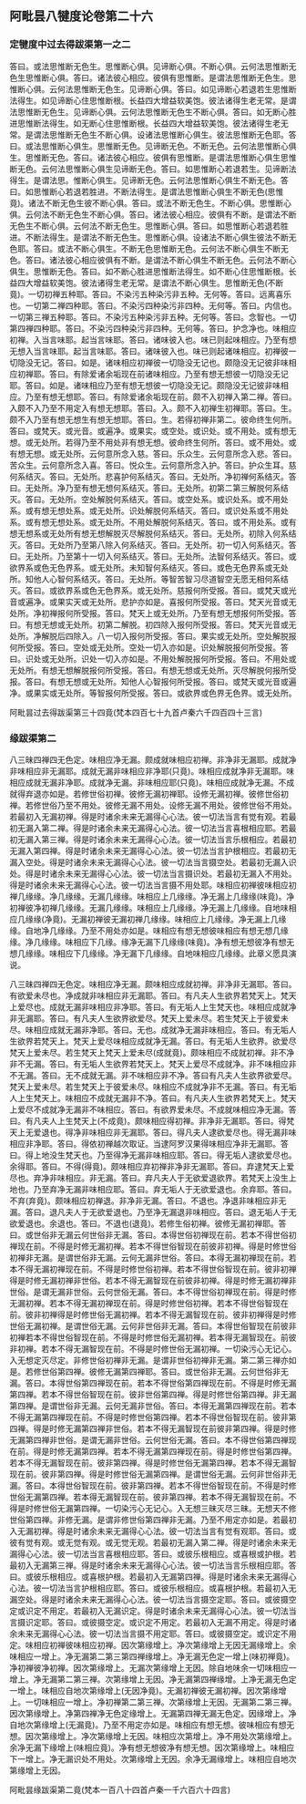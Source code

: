 ## 阿毗昙八犍度论卷第二十六

### 定犍度中过去得跋渠第一之二

答曰。或法思惟断无色生。思惟断心俱。见谛断心俱。不断心俱。云何法思惟断无色生思惟断心俱。答曰。诸法彼心相应。彼俱有思惟断。是谓法思惟断无色生。思惟断心俱。云何法思惟断无色生。见谛断心俱。答曰。如见谛断心若退若生思惟断法得生。如见谛断心住思惟断根。长益四大增益软美饱。彼法诸得生老无常。是谓法思惟断无色生。见谛断心俱。云何法思惟断无色生不断心俱。答曰。如无断心胜进思惟断法得生。如无断心住思惟断根。长益四大增益软美饱。彼法诸得生老无常。是谓法思惟断无色生不断心俱。设诸法思惟断心俱生。彼法思惟断无色耶。答曰。或法思惟断心俱生。思惟断无色。见谛断无色。不断无色。云何法思惟断心俱生。思惟断无色。答曰。诸法彼心相应。彼俱有思惟断。是谓法思惟断心俱生思惟断无色。云何法思惟断心俱生见谛断无色。答曰。如思惟断心若退若生。见谛断法得生。是谓法思。惟断心俱生。见谛断无色。云何法思惟断心俱生不断无色。答曰。如思惟断心若退若胜进。不断法得生。是谓法思惟断心俱生不断无色(思惟竟)。诸法不断无色生彼不断心俱。答曰。或法不断无色生。不断心俱。思惟断心俱。云何法不断无色生不断心俱。答曰。诸法彼心相应。彼俱有不断。是谓法不断无色生不断心俱。云何法不断无色生。思惟断心俱。答曰。如思惟断心若退若胜进。不断法得生。是谓法不断无色生。思惟断心俱。设诸法不断心俱生彼法不断无色耶。答曰。或法不断心俱生。不断无色思惟断无色。云何法不断心俱生不断无色。答曰。诸法彼心相应彼俱有不断。是谓法不断心俱生不断无色。云何法不断心俱生。思惟断无色。答曰。如不断心胜进思惟断法得生。如不断心住思惟断根。长益四大增益软美饱。彼法诸得生老无常。是谓法不断心俱生。思惟断无色(不断竟)。一切初禅五种耶。答曰。不染污五种染污非五种。无何等。答曰。远离喜乐也。一切第二禅四种耶。答曰。不染污四种染污非四种。无何等。答曰。内信也。一切第三禅五种耶。答曰。不染污五种染污非五种。无何等。答曰。念智也。一切第四禅四种耶。答曰。不染污四种染污非四种。无何等。答曰。护念净也。味相应初禅。入当言味耶。起当言味耶。答曰。诸味彼入也。味已则起味相应。乃至有想无想入当言味耶。起当言味耶。答曰。诸味彼入也。味已则起诸味相应。初禅彼一切隐没无记。答曰。如是。诸味相应初禅彼一切隐没无记也。颇隐没无记彼非味相应初禅耶。答曰。有除爱诸余垢现在前诸味相应。乃至有想无想彼一切隐没无记耶。答曰。如是。诸味相应乃至有想无想彼一切隐没无记。颇隐没无记彼非味相应。乃至有想无想耶。答曰。有除爱诸余垢现在前。颇不入初禅入第二禅。答曰。入颇不入乃至不用定入有想无想耶。答曰。入。颇不入初禅生初禅耶。答曰。生。颇不入乃至有想无想生有想无想耶。答曰。生。若得初禅非第二。彼命终生何所。答曰。或梵天。或光音。或遍净。或果实。或空处。或识处。或不用处。或有想无想。或无处所。若得乃至不用处非有想无想。彼命终生何所。答曰。或不用处。或有想无想。或无处所。云何意所念入慈。答曰。乐众生。云何意所念入悲。答曰。苦众生。云何意所念入喜。答曰。悦众生。云何意所念入护。答曰。护众生耳。慈何系结灭。答曰。无处所。悲喜护何系结灭。答曰。无处所。净初禅何系结灭。答曰。无处所。净乃至有想无想何系结灭。答曰。无处所。初第二第三解脱何系结灭。答曰。无处所。空处解脱何系结灭。答曰。或空处系。或识处系。或不用处系。或有想无想处系。或无处所。识处解脱何系结灭。答曰。或识处系或不用处系。或有想无想处系。或无处所。不用处解脱何系结灭。答曰。或不用处系。或有想无想系或无处所有想无想解脱灭尽解脱何系结灭。答曰。无处所。初除入何系结灭。答曰。无处所乃至第八除入何系结灭。答曰。无处所。初一切入何系结灭。答曰。无处所。乃至第十一切入何系结灭。答曰。无处所。法智何系结灭。答曰。或欲界系或色无色界系。或无处所。未知智何系结灭。答曰。或色无色界系或无处所。知他人心智何系结灭。答曰。无处所。等智苦智习尽道智空无愿无相何系结灭。答曰。或欲界系或色无色界系。或无处所。慈报何所受报。答曰。或梵天或光音或遍净。或果实天或无处所。悲护亦如是。喜报何所受报。答曰。梵天光音或无处所。净初禅报何所受报。答曰。梵天上或无处所。乃至有想无想报何所受报。答曰。有想无想或无处所。初第二解脱。初四除入报何所受报。答曰。梵天光音或无处所。净解脱后四除入。八一切入报何所受报。答曰。果实或无处所。空处解脱报何所受报。答曰。空处或无处所。空处一切入亦如是。识处解脱报何所受报。答曰。识处或无处所。识处一切入亦如是。不用处解脱报何所受报。答曰。不用处或无处所。有想无想解脱报何所受报。答曰。有想无想或无处所。灭尽解脱何报所受报。答曰。有想无想或无处所。知他人心智报何所受报。答曰。或梵天或光音或遍净。或果实或无处所。等智报何所受报。答曰。或欲界或色界无色界。或无处所。

阿毗昙过去得跋渠第三十四竟(梵本四百七十九首卢秦六千四百四十三言)

### 缘跋渠第二

八三昧四禅四无色定。味相应净无漏。颇成就味相应初禅。非净非无漏耶。成就净非味相应非无漏耶。成就无漏非味相应非净耶(只竟)。味相应成就净非无漏耶。味相应成就无漏非净耶。成就净无漏。非味相应耶(只竟)。味相应成就净无漏。不成就得弃退亦如是。若修世俗初禅。彼修无漏初禅耶。设修无漏初禅。彼修世俗初禅。若修世俗乃至不用处。彼修无漏不用处。设修无漏不用处。彼修世俗不用处。若最初入无漏初禅。得是时诸余未来无漏得心心法。彼一切法当言有觉有观。若最初无漏入第二禅。得是时诸余未来无漏得心心法。彼一切法当言喜根相应耶。若最初无漏入第三禅。得是时诸余未来无漏得心心法。彼一切法当言乐根相应。若最初无漏入第四禅。得是时诸余未来无漏得心心法。彼一切法当言护根相应。若最初无漏入空处。得是时诸余未来无漏得心心法。彼一切法当言摄空处。若最初无漏入识处。得是时诸余未来无漏得心心法。彼一切法当言摄识处。若最初无漏入不用处。得是时诸余未来无漏得心心法。彼一切法当言摄不用处耶。味相应初禅彼味相应初禅几缘缘。净几缘缘。无漏几缘缘。味相应上几缘缘。净无漏上几缘缘(味竟)。净初禅彼净初禅几缘缘。无漏几缘缘。味相应上几缘缘。净无漏上几缘缘。自地味相应几缘缘(净竟)。无漏初禅彼无漏初禅几缘缘。味相应上几缘缘。净无漏上几缘缘。自地净几缘缘。乃至不用处亦如是。味相应有想无想彼味相应有想无想几缘缘。净几缘缘。味相应下几缘。缘净无漏下几缘缘(味竟)。净有想无想彼净有想无想几缘缘。味相应下几缘缘。净无漏下几缘缘。自地味相应几缘缘。此章义愿具演说。

八三昧四禅四无色定。味相应净无漏。颇味相应成就初禅。非净非无漏耶。答曰。有欲爱未尽也。净成就非味相应非无漏耶。答曰。有凡夫人生欲界若梵天上。梵天上爱尽也。成就无漏非味相应非净耶。答曰。有无垢人上生梵天也。味相应成就净非无漏耶。答曰。有凡夫人生欲界欲爱尽。梵天上爱未尽。若生梵天上于彼爱未尽。味相应成就无漏非净耶。答曰。无也。成就净无漏非味相应。答曰。有无垢人生欲界若梵天上。梵天上爱尽味相应成就净无漏。答曰。有无垢人生欲界。欲爱尽梵天上爱未尽。若生梵天上梵天上爱未尽(成就竟)。颇味相应不成就初禅。非不净非不无漏。答曰。有无垢人生欲界若梵天上。梵天上爱尽不成就净。非不味相应非不无漏。答曰。无不成就无漏。非不味相应非不净。答曰有凡夫人生欲界欲爱尽。梵天上爱未尽。若生梵天上于彼爱未尽。味相应不成就净非不无漏。答曰。有无垢人上生梵天上。味相应不成就无漏非不净。答曰。有凡夫人生欲界若梵天上。梵天上爱尽不成就净无漏非不味相应。答曰。有欲界爱未尽。不成就味相应净无漏。答曰。有凡夫人上生梵天上(不成竟)。颇味相应得初禅。非净非无漏耶。答曰。得梵天上无爱退也。得净非味相应非无漏耶。答曰。得凡夫人逮欲爱尽也。得无漏非味相应非净耶。答曰。得依初禅越次取证。当逮阿罗汉果得味相应净非无漏耶。答曰。得上地没生梵天也。乃至得净无漏非味相应耶。答曰。得无垢人逮欲爱尽也。余得耶。答曰。不得(得竟)。颇味相应弃初禅非净非无漏耶。答曰。弃逮梵天上爱尽也。弃净非味相应。非无漏。答曰。弃凡夫人于无欲爱退欲界。若梵天上没生上地也。乃至弃净无漏非味相应耶。答曰。弃无垢人于无欲爱退也。余弃耶。答曰。不弃(弃竟)。颇味相应初禅退。非净非无漏。答曰。不退也。净退非味相应非无漏。答曰。退凡夫人于无欲爱退也。乃至净无漏退非味相应。答曰。退无垢人于无欲爱退也。余退也。答曰。不退也(退竟)。若修生俗初禅。彼修无漏初禅耶。答曰。或世俗非无漏云何世俗非无漏。答曰。本得世俗初禅现在前。若本不得世俗初禅现在前。不得是时修无漏初禅。若本不得世俗智现在前彼非初禅。得是时修世俗初禅非无漏。是谓世俗非无漏。云何无漏非世俗。答曰。本得无漏初禅现在前。若本不得无漏初禅现在前。不得是时修世俗初禅。若本不得世俗智现在前。彼非初禅得是时修无漏初禅非世俗。若本不得无漏智现在前彼非初禅。得是时修无漏初禅非世俗。是谓无漏非世俗。云何世俗无漏。答曰。本不得世俗初禅现在前。得是时修无漏初禅。若本不得无漏初禅现在前。得是时修世俗初禅。若本不得世俗智现在前。彼非初禅得是时修世俗无漏初禅。若本不得无漏智现在前。彼非初禅得是时修世俗无漏初禅。是谓世俗无漏。云何非世俗非无漏。答曰。本得世俗智现在前彼非初禅若本不得世俗智现在前。不得是时修世俗无漏初禅。若本得无漏智现在。前彼非初禅。若本不得无漏智现在前。不得是时修世俗无漏初禅。一切染污心无记心。入无想定灭尽定。非修世俗初禅非无漏。是谓非世俗初禅非无漏。第二第三禅亦如是。若修世俗第四禅。彼修无漏第四禅耶。答曰。或世俗非无漏。云何世俗非无漏。答曰。本得世俗第四禅现在前。若本不得世俗第四禅现在前。不得是时修无漏第四禅。若本不得世俗智现在前。彼非世俗第四禅。得是时修世俗第四禅。非无漏第四禅。是谓世俗非无漏。云何无漏非世俗。答曰。本得无漏第四禅现在前。若本不得无漏第四禅现在前。不得是时修世俗第四禅。若本不得世俗智现在前。彼非第四禅。得是时修无漏第四禅非世俗。若本不得无漏智现在前彼非第四禅。得是时修无漏第四禅非世俗。是谓无漏非世俗。云何世俗无漏。答曰。本不得世俗第四禅现在前。得是时修无漏第四禅。若本不得无漏第四禅现在前。得是时修世俗第四禅。若本不得无漏智现在前。彼非第四禅。得是时修世俗无漏第四禅。若本不得无漏智现在前。彼非第四禅。得是时修世俗无漏第四禅。是谓世俗无漏。云何非世俗非无漏。答曰。本得世俗智现在前。彼非第四禅。若本不得世俗智现在前。不得是时修世俗无漏第四禅。若本得无漏智现在前。彼非第四禅。若本不得无漏智现在前。不得是时修世俗无漏第四禅。一切染污心无记心。入无想三昧灭尽三昧。无想天不修世俗第四禅。非修无漏。是谓非修世俗第四禅非无漏。乃至不用定亦如是。若最初入无漏初禅。得是时诸余未来无漏得心心法。彼一切法当言有觉有观耶。答曰。或彼有觉有观。或无觉有观。或无觉无观。若最初无漏入第二禅。得是时诸余未来无漏得心心法。彼一切法当言喜根相应耶。答曰。或彼乐根相应。或喜根或护根。若最初入无漏第三禅。得是时诸余未来无漏得心心法。彼一切法当言乐根相应耶。答曰。或彼乐根相应。或喜根护根。若最初入无漏第四禅。得是时诸余未来无漏得心心法。彼一切法当言护根相应耶。答曰。或彼乐根相应。或喜根护根。若最初入无漏空处。得是时诸余未来无漏得心心法。彼一切法当言摄空定耶。答曰。或彼摄空定或识定不用定。若最初入无漏识定。得是时诸余未来无漏得心心法。彼一切法当言摄识定耶。答曰。或彼摄空定。或识定不用定。若最初入无漏不用定。得是时诸余未来无漏得心心法。彼一切法当言摄不用定耶。答曰。或彼摄空定。或识定不用定。味相应初禅彼味相应初禅。因次第缘增上。净次第缘增上无因无漏缘增上。余味相应一增上。净无漏第二第三第四禅缘增上。净无漏无色定一增上(味初禅竟)。净初禅彼净初禅。因次第缘增上。无漏次第缘增上无因。除自地味余一切味相应一增上。净无漏第二第三禅。次第缘增上无因。净无漏第四禅缘增。上净无漏无色定一增上。味相应自地次第缘增上(无因净竟)。无漏初禅彼无漏初禅。因次第缘增上。一切味相应一增上。净初禅第二第三禅。次第缘增上无因。无漏第二第三禅。因次第缘增上。净第四禅净无色定缘增上。无漏第四禅无漏无色定。因缘增上。净自地次第缘增上(无漏竟)。乃至不用定亦如是。味相应有想无想。彼味相应有想无想。因次第缘增上。净次第缘增上无因。味相应次第增上。净不用处次第缘增上。余净无漏下缘增上(味相应竟)。净有想无想彼净有想无想。因次第缘增上。味相应下一增上。净无漏识处不用处。次第缘增上无因。余净无漏缘增上。味相应自地次第缘增上无因。

阿毗昙缘跋渠第二竟(梵本一百八十四首卢秦一千六百六十四言)
